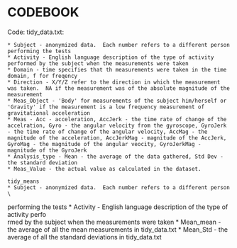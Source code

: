 CODEBOOK
=======

Code:
	tidy_data.txt:
	
	* Subject - anonymized data.  Each number refers to a different person performing the tests
	* Activity - English language description of the type of activity performed by the subject when the measurements were taken
	* Domain - time specifies that th measurements were taken in the time domain, f for freqency
	* Direction - X/Y/Z refer to the direction in which the measurement was taken.  NA if the measurement was of the absolute magnitude of the measurement
	* Meas_Object - 'Body' for measurements of the subject him/herself or 'Gravity' if the measurement is a low frequency measurement of gravitational acceleration
	* Meas - Acc - acceleration, AccJerk - the time rate of change of the accelration, Gyro - the angular velocity from the gyroscope, GyroJerk - the time rate of change of the angular velocity, AccMag - the magnitude of the acceleration, AccJerkMag - magnitude of the AccJerk, GyroMag - the magnitude of the angular veocity, GyroJerkMag - magnitude of the GyroJerk
	* Analysis_type - Mean - the average of the data gathered, Std Dev - the standard deviation
	* Meas_Value - the actual value as calculated in the dataset.

	tidy_means
	* Subject - anonymized data.  Each number refers to a different person \
performing the tests
	* Activity - English language description of the type of activity perfo\
rmed by the subject when the measurements were taken
     	* Mean_mean - the average of all the mean measurements in tidy_data.txt
	* Mean_Std - the average of all the standard deviations in tidy_data.txt